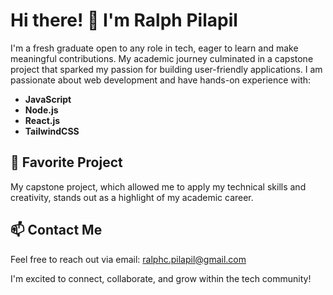 # Hi there! 👋 I'm Ralph Pilapil

I'm a fresh graduate open to any role in tech, eager to learn and make meaningful contributions. My academic journey culminated in a capstone project that sparked my passion for building user-friendly applications. I am passionate about web development and have hands-on experience with:

- **JavaScript**
- **Node.js**
- **React.js**
- **TailwindCSS**

## 🌟 Favorite Project
My capstone project, which allowed me to apply my technical skills and creativity, stands out as a highlight of my academic career.

## 📫 Contact Me
Feel free to reach out via email: [ralphc.pilapil@gmail.com](mailto:ralphc.pilapil@gmail.com)

I'm excited to connect, collaborate, and grow within the tech community!
